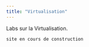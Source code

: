 ```yaml
---
title: "Virtualisation"
---
```

Labs sur la Virtualisation.

``` 
site en cours de construction
``` 